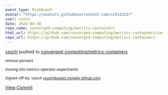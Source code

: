 ```yaml
---
event_type: PushEvent
avatar: "https://avatars.githubusercontent.com/u/814322?"
user: vsoch
date: 2024-04-30
repo_name: converged-computing/metrics-containers
html_url: https://github.com/converged-computing/metrics-containers/commit/be9cb669c43a52e361d9397e52affebc7a312e5a
repo_url: https://github.com/converged-computing/metrics-containers
---
```


<a href='https://github.com/vsoch' target='_blank'>vsoch</a> pushed to <a href='https://github.com/converged-computing/metrics-containers' target='_blank'>converged-computing/metrics-containers</a>

<small>remove pennant

moving into metrics-operator-experiments

Signed-off-by: vsoch <vsoch@users.noreply.github.com></small>

<a href='https://github.com/converged-computing/metrics-containers/commit/be9cb669c43a52e361d9397e52affebc7a312e5a' target='_blank'>View Commit</a>